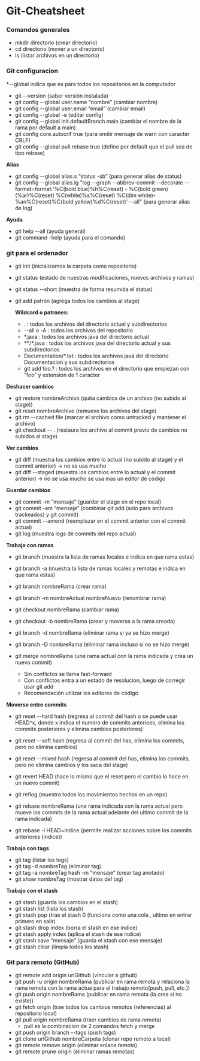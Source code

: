 # Git-Cheatsheet

### Comandos generales
- mkdir directorio	(crear directorio)
- cd directorio		(mover a un directorio)
- ls			(listar archivos en un directorio)

### Git configuracion

*--global indica que es para todos los repositorios en la computador
- git --version					(saber versión instalada)
- git config --global user.name “nombre” 	(cambiar nombre)
- git config --global user.email “email”		(cambiar email)
- git config --global -e				(editar config)
- git config --global init.defaultBranch main	(cambiar el nombre de la rama por default a main)
- git config core.autocrlf true			(para omitir mensaje de warn con caracter CRLF)
- git config --global pull.rebase true 	 (define por default que el pull sea de tipo rebase)

**Alias**
- git config --global alias.s “status -sb” 	(para generar alias de status)
- git config --global alias.lg "log --graph --abbrev-commit --decorate --format=format:'%C(bold blue)%h%C(reset) - %C(bold green)(%ar)%C(reset) %C(white)%s%C(reset) %C(dim white)- %an%C(reset)%C(bold yellow)%d%C(reset)' --all" (para generar alias de log)

**Ayuda**
- git help --all			(ayuda general)
- git command -help		(ayuda para el comando)

### git para el ordenador

- git init			(inicializamos la carpeta como repositorio)
- git status		(estado de nuestras modificaciones, nuevos archivos y ramas)
- git status --short 	(muestra de forma resumida el status)
- git add patrón 		(agrega todos los cambios al stage)

  **Wildcard o patrones:**
  - . : todos los archivos del directorio actual y subdirectorios
  - --all o -A : todos los archivos del repositorio
  - *.java : todos los archivos java del directorio actual
  - **/*.java :  todos los archivos java del directorio actual y sus subdirectorios
  - Documentation/*.txt : todos los archivos java del directorio Documentacion y sus subdirectorios
  - git add foo.? : todos los archivos en el directorio que empiezan con “foo” y extension de 1 caracter

**Deshacer cambios**
- git restore nombreArchivo	(quita cambios de un archivo (no subido al stage))
- git reset nombreArchivo	(remueve los archivos del stage)
- git rm --cached file		(marcar el archivo como untracked y mantener el archivo)
- git checkout -- .		(restaura los archivo al commit previo de cambios no subidos al stage)

**Ver cambios**
- git diff				(muestra los cambios entre lo actual (no subido al stage) y el commit anterior) -> no se usa mucho
- git diff	--staged			(muestra los cambios entre lo actual y el commit anterior) -> no se usa mucho se usa mas un editor de código

**Guardar cambios**
- git commit -m “mensaje” 	(guardar el stage en el repo local)
- git commit -am “mensaje” 	(combinar git add (solo para archivos trackeados) y git commit)
- git commit --amend 		(reemplazar en el commit anterior con el commit actual)
- git log 				(muestra logs de commits del repo actual)

**Trabajo con ramas**
- git branch			(muestra la lista de ramas locales e indica en que rama estas)
- git branch -a			(muestra la lista de ramas locales y remotas e indica en que rama estas)
- git branch nombreRama		(crear rama)
- git branch -m nombreActual nombreNuevo 		(renombrar rama)
- git checkout nombreRama		(cambiar rama)
- git checkout -b nombreRama		(crear y moverse a la rama creada)
- git branch -d nombreRama		(eliminar rama si ya se hizo merge)
- git branch -D nombreRama		(eliminar rama incluso si no se hizo merge)

- git merge nombreRama		(une rama actual con la rama indicada y crea un nuevo commit)

  - Sin conflictos se llama fast-forward
  - Con conflictos entra a un estado de resolucion, luego de corregir usar git add
  - Recomendación utilizar los editores de código

**Moverse entre commits**
- git reset --hard hash 	(regresa al commit del hash o se puede usar HEAD^x, donde x indica el numero de commits anterioes, elimina los commits posteriores y elimina cambios posteriores)
- git reset --soft hash		(regresa al commit del has, elimina los commits, pero no elimina cambios)
- git reset --mixed hash		(regresa al commit del has, elimina los commits, pero no elimina cambios y los saca del stage)
- git revert HEAD		(hace lo mismo que el reset pero el cambio lo hace en un nuevo commit)

- git reflog			(muestra todos los movimientos hechos en un repo)

- git rebase nombreRama		(une rama indicada con la rama actual pero mueve los commits de la rama actual adelante del ultimo commit de la rama indicada)
- git rebase -i HEAD~indice		(permite realizar acciones sobre los commits anteriores (indice))

**Trabajo con tags**
- git tag						(listar los tags)
- git tag -d nombreTag				(eliminar tag)
- git tag -a nombreTag hash -m “mensaje” 	(crear tag anotado)
- git show nombreTag 				(mostrar datos del tag)

**Trabajo con el stash**
- git stash					(guarda los cambios en el stash)
- git stash list					(lista los stash)
- git stash pop					(trae el stash 0 (funciona como una cola , ultimo en entrar primero en salir)
- git stash drop index				(borra el stash en ese indice)
- git stash apply index				(aplica el stash de ese indice)
- git stash save “mensaje”			(guarda el stash con ese mensaje)
- git stash clear					(limpia todos los stash)

### Git para remoto (GitHub)

- git remote add origin urlGithub 	(vincular a github)
- git push -u origin nombreRama	(publicar en rama remota y relaciona la rama remota con la rama actua para el trabajo remoto(push, pull, etc.))
- git push origin nombreRama		(publicar en rama remota (la crea si no existe))
- git fetch origin				(trae todos los cambios remotos (referencias) al repositorio local)
- git pull origin nombreRama		(traer cambios de rama remota)
  - pull es la combinacion de 2 comandos fetch y merge
- git push origin branch --tags		(push tags)
- git clone urlGithub nombreCarpeta	(clonar repo remoto a local)
- git remote remove origin		(eliminar enlace remoto)
- git remote prune origin   (eliminar ramas remotas)
